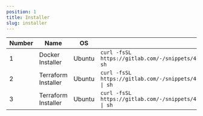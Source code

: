 ```yaml
---
position: 1
title: Installer
slug: installer
---
```


| Number | Name                 | OS      | Link                                                                                  |
|--------|----------------------|---------|---------------------------------------------------------------------------------------|
| 1      | Docker Installer     | Ubuntu  | `curl -fsSL https://gitlab.com/-/snippets/4844452/raw/main/install_docker.sh \| sh`    |
| 2      | Terraform Installer  | Ubuntu  | `curl -fsSL https://gitlab.com/-/snippets/4859488/raw/main/install_terraform.sh \| sh` |
| 3      | Terraform Installer  | Ubuntu  | `curl -fsSL https://gitlab.com/-/snippets/4859488/raw/main/install_terraform.sh \| sh` |
